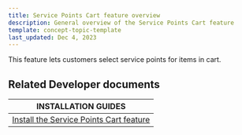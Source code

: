 ```yaml
---
title: Service Points Cart feature overview
description: General overview of the Service Points Cart feature
template: concept-topic-template
last_updated: Dec 4, 2023
---
```


This feature lets customers select service points for items in cart.

## Related Developer documents

| INSTALLATION GUIDES |
| - |
| [Install the Service Points Cart feature](/docs/pbc/all/service-point-management/{{page.version}}/unified-commerce/install-features/install-the-service-points-cart-feature.html) |
